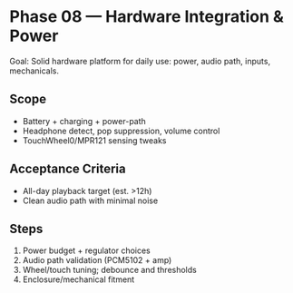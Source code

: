 # Phase 08 — Hardware Integration & Power

Goal: Solid hardware platform for daily use: power, audio path, inputs, mechanicals.

## Scope
- Battery + charging + power-path
- Headphone detect, pop suppression, volume control
- TouchWheel0/MPR121 sensing tweaks

## Acceptance Criteria
- All-day playback target (est. >12h)
- Clean audio path with minimal noise

## Steps
1. Power budget + regulator choices
2. Audio path validation (PCM5102 + amp)
3. Wheel/touch tuning; debounce and thresholds
4. Enclosure/mechanical fitment
